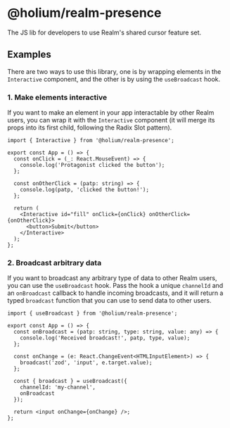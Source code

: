 # @holium/realm-presence

The JS lib for developers to use Realm's shared cursor feature set.

## Examples

There are two ways to use this library, one is by wrapping elements in the `Interactive` component, and the other is by using the `useBroadcast` hook.

### 1. Make elements interactive

If you want to make an element in your app interactable by other Realm users, you can wrap it with the `Interactive` component (it will merge its props into its first child, following the Radix Slot pattern).

```tsx
import { Interactive } from '@holium/realm-presence';

export const App = () => {
  const onClick = (_: React.MouseEvent) => {
    console.log('Protagonist clicked the button');
  };

  const onOtherClick = (patp: string) => {
    console.log(patp, 'clicked the button!');
  };

  return (
    <Interactive id="fill" onClick={onClick} onOtherClick={onOtherClick}>
      <button>Submit</button>
    </Interactive>
  );
};
```

### 2. Broadcast arbitrary data

If you want to broadcast any arbitrary type of data to other Realm users, you can use the `useBroadcast` hook. Pass the hook a unique `channelId` and an `onBroadcast` callback to handle incoming broadcasts, and it will return a typed `broadcast` function that you can use to send data to other users.

```tsx
import { useBroadcast } from '@holium/realm-presence';

export const App = () => {
  const onBroadcast = (patp: string, type: string, value: any) => {
    console.log('Received broadcast!', patp, type, value);
  };

  const onChange = (e: React.ChangeEvent<HTMLInputElement>) => {
    broadcast('zod', 'input', e.target.value);
  };

  const { broadcast } = useBroadcast({
    channelId: 'my-channel',
    onBroadcast
  });

  return <input onChange={onChange} />;
};
```
